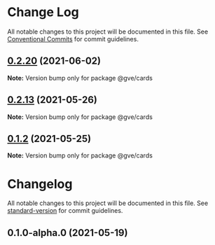 # Change Log

All notable changes to this project will be documented in this file.
See [Conventional Commits](https://conventionalcommits.org) for commit guidelines.

## [0.2.20](https://www-github.cisco.com/matnorri/essentials/compare/@gve/cards@0.2.13...@gve/cards@0.2.20) (2021-06-02)

**Note:** Version bump only for package @gve/cards





## [0.2.13](https://www-github.cisco.com/matnorri/essentials/compare/@gve/cards@0.1.2...@gve/cards@0.2.13) (2021-05-26)

**Note:** Version bump only for package @gve/cards





## [0.1.2](https://www-github.cisco.com/matnorri/essentials/compare/@gve/cards@0.1.2-alpha.0...@gve/cards@0.1.2) (2021-05-25)

**Note:** Version bump only for package @gve/cards





# Changelog

All notable changes to this project will be documented in this file. See [standard-version](https://github.com/conventional-changelog/standard-version) for commit guidelines.

## 0.1.0-alpha.0 (2021-05-19)

